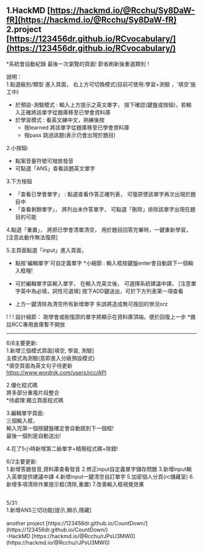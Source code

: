 1.HackMD [https://hackmd.io/@Rcchu/Sy8DaW-fR](https://hackmd.io/@Rcchu/Sy8DaW-fR)<br>
2.project [https://123456dr.github.io/RCvocabulary/](https://123456dr.github.io/RCvocabulary/)
<br>
---
*系統會自動紀錄
最後一次瀏覽的頁面! 節省刷新後重選類別！

說明：<br>
1.點選級別/類型 進入頁面，
右上方可切換模式(目前可使用:學習+測驗 ，'填空'施工中)
* 於預設-測驗模式 : 輸入上方提示之英文單字，
按下確認(鍵盤或按鈕)，若輸入正確將該單字從題庫移至已學會資料庫
* 於學習模式 : 看英文練中文，熟練後按
    * 按learned 將該單字從題庫移至已學會資料庫
    * 按pass 跳過該題(表示仍會出現於題目)

2.小按鈕:
* 點案音量符號可撥放發音
* 可點選「ANS」查看該題英文單字

3.下方按鈕
* 「查看已學會單字」 : 點選查看作答正確列表，
   可復原使該單字再次出現於題目中
* 「查看剩餘單字」，
將列出未作答單字，
可點選「刪除」排除該單字出現在題目的可能

4.點選「重置」，
將把已學會清單清空，
用於題目回答完畢時，一鍵重新學習，<br>
[注意此動作無法復原]

5.主頁面點選「input」進入頁面，
* 點按'編輯單字'可自定義單字
*小細節 : 輸入框按鍵盤enter會自動跳下一個輸入框喔!

* 可於編輯單字區輸入單字，
在輸入完英文後，
可選擇系統建議中譯，
[注意單字英中為必填，詞性可選填]
按下ADD鍵送出，可於下方列表第一項查看

* 上方一鍵清除為清空所有新增單字
失誤將造成無可挽回的慘況orz

! ! ! 設計細節：
剛學會或剛復原的單字將顯示在資料庫頂端，便於回復上一步
*備註RCC專用倉庫暫不開放


---
6/8主要更新:<br>
1.新增三個模式頁面[填空, 學習, 測驗]<br>
主模式為測驗(意即進入分級預設模式)<br>
*填空頁面為英文句子待更新<br>
https://www.wordnik.com/users/rcc/API<br>

2.優化程式碼<br>
將多部分重複片段整合<br>
*待處理:獨立頁面程式碼<br>

3.編輯單字頁面:<br>
三個輸入框，<br>
輸入完第一個按鍵盤確定會自動跳到下一個框!<br>
最後一個則是自動送出!<br>

4.花了5小時新增第二級單字+精簡程式碼+除錯!<br>





6/2主要更新:<br>
1.新增答題發音,資料庫查看發音
2.修正input自定義單字儲存問題
3.新增input輸入英單提供建議中譯
4.新增input一鍵清空自訂單字
5.加密個人分頁(rc儲藏室)
6.新增多項清除作業提示框(清除,重置)
7.改善輸入框視覺效果

<br>
5/31:<br>
1.新增ANS三切功能[提示,顯示,隱藏]


<br>
<br>
another project [https://123456dr.github.io/CountDown/](https://123456dr.github.io/CountDown/)
<br>-HackMD [https://hackmd.io/@Rcchu/rJPsU3MW0](https://hackmd.io/@Rcchu/rJPsU3MW0)
